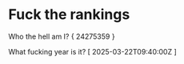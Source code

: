 # Fuck the rankings

Who the hell am I?
{ 24275359 }

What fucking year is it?
[ 2025-03-22T09:40:00Z ]
